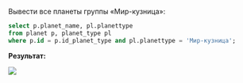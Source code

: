Вывести все планеты группы «Мир-кузница»:

```SQL
select p.planet_name, pl.planettype
from planet p, planet_type pl
where p.id = p.id_planet_type and pl.planettype = 'Мир-кузница';
```

**Результат:**

![](https://lh7-rt.googleusercontent.com/docsz/AD_4nXeNXzyM51JudbzFf-evOPwKT7K1x2oBoK0YrvaRVl1OFB3xfCuh4o_gUhYCucQLqzpdR7y_VeOU_kBatu-RsN5ERnTQfiFRYpcM4zqi12DRHwJt4rgLnMMEprOBH7-BkrFeUJ7CbT3Gf_fPafaC_AIUFWCH?key=Nc1AqDoWqBj3garmMaQpUA)
